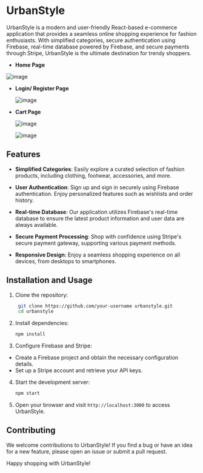 # UrbanStyle

UrbanStyle is a modern and user-friendly React-based e-commerce application that provides a seamless online shopping experience for fashion enthusiasts. With simplified categories, secure authentication using Firebase, real-time database powered by Firebase, and secure payments through Stripe, UrbanStyle is the ultimate destination for trendy shoppers.

- **Home Page**

![image](https://github.com/nimishsara12/tanX.fi_Task/assets/84761132/8ca85006-035d-446e-9fc8-4180b3dd591b)


- **Login/ Register Page**

  ![image](https://github.com/nimishsara12/tanX.fi_Task/assets/84761132/6a268fc8-6c2a-469f-b135-465ebcddf672)

- **Cart Page**

  ![image](https://github.com/nimishsara12/tanX.fi_Task/assets/84761132/139aaffe-4d56-440f-a15a-e0a6eca7682d)

  ![image](https://github.com/nimishsara12/tanX.fi_Task/assets/84761132/dcc2191d-b69c-49c5-b2dc-d27a43b2b6cd)


## Features

- **Simplified Categories**: Easily explore a curated selection of fashion products, including clothing, footwear, accessories, and more.

- **User Authentication**: Sign up and sign in securely using Firebase authentication. Enjoy personalized features such as wishlists and order history.

- **Real-time Database**: Our application utilizes Firebase's real-time database to ensure the latest product information and user data are always available.

- **Secure Payment Processing**: Shop with confidence using Stripe's secure payment gateway, supporting various payment methods.

- **Responsive Design**: Enjoy a seamless shopping experience on all devices, from desktops to smartphones.


## Installation and Usage

1. Clone the repository:

   ```bash
    git clone https://github.com/your-username urbanstyle.git
    cd urbanstyle

   ```

2. Install dependencies:

   ```bash
   npm install

   ```

3. Configure Firebase and Stripe:

- Create a Firebase project and obtain the necessary configuration details.
- Set up a Stripe account and retrieve your API keys.

4. Start the development server:

   ```bash
   npm start

   ```

5. Open your browser and visit `http://localhost:3000` to access UrbanStyle.

## Contributing

We welcome contributions to UrbanStyle! If you find a bug or have an idea for a new feature, please open an issue or submit a pull request.

Happy shopping with UrbanStyle!

